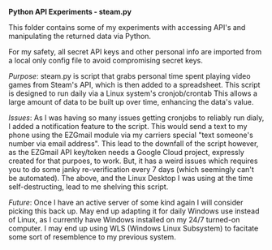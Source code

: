 **Python API Experiments - steam.py**

This folder contains some of my experiments with accessing API's and manipulating the returned data via Python.

For my safety, all secret API keys and other personal info are imported from a local only config file to avoid compromising secret keys.

*Purpose*:
steam.py is script that grabs personal time spent playing video games from Steam's API, which is then added to a spreadsheet.
This script is designed to run daily via a Linux system's cronjob/crontab  This allows a large amount of data to be built up over time, enhancing the data's value.

*Issues*:
As I was having so many issues getting cronjobs to reliably run dialy, I added a notification feature to the script. This would send a text to my phone using the EZGmail module via my carriers special "text someone's number via email address".
This lead to the downfall of the script however, as the EZGmail API key/token needs a Google Cloud project, expressly created for that purpoes, to work. But, it has a weird issues which requires you to do some janky re-verification every 7 days (which seemingly can't be automated).
The above, and the Linux Desktop I was using at the time self-destructing, lead to me shelving this script. 

*Future*:
Once I have an active server of some kind again I will consider picking this back up. May end up adapting it for daily Windows use instead of Linux, as I currently have Windows installed on my 24/7 turned-on computer. I may end up using WLS (Windows Linux Subsystem) to facitate some sort of resemblence to my previous system.